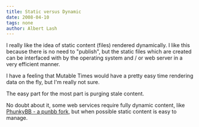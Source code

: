 ```yaml
---
title: Static versus Dynamic
date: 2008-04-10
tags: none
author: Albert Lash
---
```

I really like the idea of static content (files) rendered dynamically. I like this because there is no need to "publish", but the static files which are created can be interfaced with by the operating system and / or web server in a very efficient manner.

I have a feeling that Mutable Times would have a pretty easy time rendering data on the fly, but I'm really not sure.

The easy part for the most part is purging stale content.

No doubt about it, some web services require fully dynamic content, like <a href="http://www.phunkybb.docunext.com/blog/">PhunkyBB - a punbb fork</a>, but when possible static content is easy to manage.


